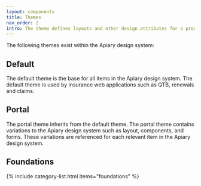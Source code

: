 ```yaml
---
layout: components
title: Themes
nav_order: 2
intro: The theme defines layouts and other design attributes for a product.
---
```


The following themes exist within the Apiary design system:

## Default

The default theme is the base for all items in the Apiary design system. The default theme is used by insurance web applications such as QTB, renewals and claims.

## Portal

The portal theme inherits from the default theme. The portal theme contains variations to the Apiary design system such as layout, components, and forms. These variations are referenced for each relevant item in the Apiary design system.

## Foundations

{% include category-list.html items="foundations" %}
